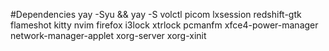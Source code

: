 #Dependencies
yay -Syu && yay -S volctl picom lxsession redshift-gtk flameshot kitty nvim firefox i3lock xtrlock pcmanfm xfce4-power-manager network-manager-applet xorg-server xorg-xinit

